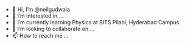 - 👋 Hi, I’m @neilgudwala
- 👀 I’m interested in ...
- 🌱 I’m currently learning Physics at BITS Pilani, Hyderabad Campus
- 💞️ I’m looking to collaborate on ...
- 📫 How to reach me ...

<!---
neilgudwala/neilgudwala is a ✨ special ✨ repository because its `README.md` (this file) appears on your GitHub profile.
You can click the Preview link to take a look at your changes.
--->

